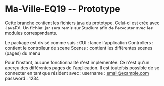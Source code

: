 # Ma-Ville-EQ19 -- Prototype

Cette branche contient les fichiers java du prototype. Celui-ci est crée avec JavaFX. Un fichier .jar sera remis sur Studium afin de l'executer avec les modules correspondants.

Le package est divisé comme suis :
GUI : lance l'application
Controllers : contient le controlleur de scene
Scenes : contient les différentes scenes (pages) du menu

Pour l'instant, aucune fonctionnalité n'est implémentée. Ce n'est qu'un aperçu des différentes pages de l'application. Il est toutefois possible de se connecter en tant que résident avec :
  username : email@example.com
  password : 1234
